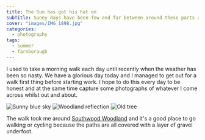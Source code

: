```yaml
---
title: The Sun has got his hat on
subTitle: Sunny days have been few and far between around these parts and today is a refreshing change
cover: "images/IMG_1898.jpg"
categories:
  - photography
tags:
  - summer
  - farnborough
---
```


I used to take a morning walk each day until recently when the weather has been so nasty. We have a glorious day today and I 
managed to get out for a walk first thing before starting work. I hope to do this every day to be honest and at the same 
time capture some photographs of whatever I come across whilst out and about. 

![Sunny blue sky](imagesimages_1898.jpg)
![Woodland reflection](imagesimages_1901.jpg)
![Old tree](imagesimages_1902.jpg)

The walk took me around [Southwood Woodland](http://www.rushmoor.gov.uk/article/3102/Southwood-Woodland) and it's a good place to go walking or cycling because the paths are all covered with a 
layer of gravel underfoot.


